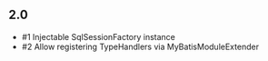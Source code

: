 ## 2.0

* #1 Injectable SqlSessionFactory instance
* #2 Allow registering TypeHandlers via MyBatisModuleExtender
